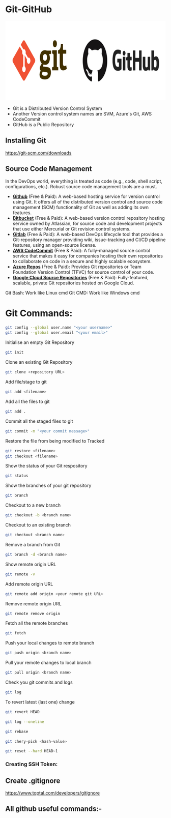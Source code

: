 # Git-GitHub

<img src="https://github.com/vaibhavkapase1302/Git-GitHub/blob/main/git_and_github_logo.png" width="1300" height="250" alt="Git and GitHub">

- Git is a Distributed Version Control System
- Another Version control system names are SVM, Azure's Git, AWS CodeCommit
- GitHub is a Public Repository

 
## Installing Git
https://git-scm.com/downloads

## Source Code Management

In the DevOps world, everything is treated as code (e.g., code, shell script, configurations, etc.). Robust source code management tools are a must.

* **[Github](https://github.com/)** (Free & Paid): A web-based hosting service for version control using Git. It offers all of the distributed version control and source code management (SCM) functionality of Git as well as adding its own features.
* **[Bitbucket](https://bitbucket.org/)** (Free & Paid): A web-based version control repository hosting service owned by Atlassian, for source code and development projects that use either Mercurial or Git revision control systems.
* **[Gitlab](https://about.gitlab.com/)** (Free & Paid): A web-based DevOps lifecycle tool that provides a Git-repository manager providing wiki, issue-tracking and CI/CD pipeline features, using an open-source license.
* **[AWS CodeCommit](https://aws.amazon.com/codecommit/)** (Free & Paid): A fully-managed source control service that makes it easy for companies hosting their own repositories to collaborate on code in a secure and highly scalable ecosystem.
* **[Azure Repos](https://azure.microsoft.com/en-us/services/devops/repos/)** (Free & Paid): Provides Git repositories or Team Foundation Version Control (TFVC) for source control of your code.
* **[Google Cloud Source Repositories](https://cloud.google.com/source-repositories)** (Free & Paid): Fully-featured, scalable, private Git repositories hosted on Google Cloud.

Git Bash:  Work like Linux cmd
Git CMD: Work like Windows cmd 


# Git Commands:


```sh
git config --global user.name "<your username>"
git config --global user.email "<your email>"
```

Initialise an empty Git Repository

```sh
git init
```

Clone an existing Git Repository 

```sh
git clone <repository URL>
```

Add file/stage to git

```sh
git add <filename>
```

Add all the files to git

```sh
git add .
```

Commit all the staged files to git

```sh
git commit -m "<your commit message>"
```

Restore the file from being modified to Tracked

```sh
git restore <filename>
git checkout <filename>
```

Show the status of your Git respository

```sh
git status
```

Show the branches of your git repository

```sh
git branch
```

Checkout to a new branch

```sh
git checkout -b <branch name>
```

Checkout to an existing branch

```sh
git checkout <branch name>
```

Remove a branch from Git

```sh
git branch -d <branch name>
```

Show remote origin URL

```sh
git remote -v
```

Add remote origin URL

```sh
git remote add origin <your remote git URL>
```

Remove remote origin URL

```sh
git remote remove origin 
```

Fetch all the remote branches

```sh
git fetch
```
Push your local changes to remote branch

```sh
git push origin <branch name>
```

Pull your remote changes to local branch

```sh
git pull origin <branch name>
```

Check you git commits and logs

```sh
git log
```

To revert latest (last one)  change

```sh
git revert HEAD
```


```sh
git log --oneline
```

```sh
git rebase
```

```sh
git chery-pick <hash-value>
```

```sh
git reset --hard HEAD~1
```


### Creating SSH Token:

## Create .gitignore 

https://www.toptal.com/developers/gitignore

## All github useful commands:-

```
